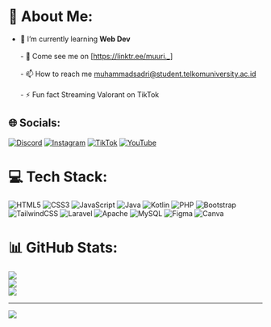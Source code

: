 # 💫 About Me:
- 🌱 I’m currently learning **Web Dev**<br><br>- 📝 Come see me on [https://linktr.ee/muuri._]<br><br>- 📫 How to reach me muhammadsadri@student.telkomuniversity.ac.id<br><br>- ⚡ Fun fact Streaming Valorant on TikTok


## 🌐 Socials:
[![Discord](https://img.shields.io/badge/Discord-%237289DA.svg?logo=discord&logoColor=white)](htttps://discord.gg/https://discord.gg/vR4XkGyASD) [![Instagram](https://img.shields.io/badge/Instagram-%23E4405F.svg?logo=Instagram&logoColor=white)](https://instagram.com/muhammadsadri19) [![TikTok](https://img.shields.io/badge/TikTok-%23000000.svg?logo=TikTok&logoColor=white)](https://tiktok.com/@4ceindo) [![YouTube](https://img.shields.io/badge/YouTube-%23FF0000.svg?logo=YouTube&logoColor=white)](https://youtube.com/c/4ceindo) 

# 💻 Tech Stack:
![HTML5](https://img.shields.io/badge/html5-%23E34F26.svg?style=for-the-badge&logo=html5&logoColor=white) ![CSS3](https://img.shields.io/badge/css3-%231572B6.svg?style=for-the-badge&logo=css3&logoColor=white) ![JavaScript](https://img.shields.io/badge/javascript-%23323330.svg?style=for-the-badge&logo=javascript&logoColor=%23F7DF1E) ![Java](https://img.shields.io/badge/java-%23ED8B00.svg?style=for-the-badge&logo=java&logoColor=white) ![Kotlin](https://img.shields.io/badge/kotlin-%230095D5.svg?style=for-the-badge&logo=kotlin&logoColor=white) ![PHP](https://img.shields.io/badge/php-%23777BB4.svg?style=for-the-badge&logo=php&logoColor=white) ![Bootstrap](https://img.shields.io/badge/bootstrap-%23563D7C.svg?style=for-the-badge&logo=bootstrap&logoColor=white) ![TailwindCSS](https://img.shields.io/badge/tailwindcss-%2338B2AC.svg?style=for-the-badge&logo=tailwind-css&logoColor=white) ![Laravel](https://img.shields.io/badge/laravel-%23FF2D20.svg?style=for-the-badge&logo=laravel&logoColor=white) ![Apache](https://img.shields.io/badge/apache-%23D42029.svg?style=for-the-badge&logo=apache&logoColor=white) ![MySQL](https://img.shields.io/badge/mysql-%2300f.svg?style=for-the-badge&logo=mysql&logoColor=white) 	![Figma](https://img.shields.io/badge/figma-%23F24E1E.svg?style=for-the-badge&logo=figma&logoColor=white) ![Canva](https://img.shields.io/badge/Canva-%2300C4CC.svg?style=for-the-badge&logo=Canva&logoColor=white)
# 📊 GitHub Stats:
![](https://github-readme-stats.vercel.app/api?username=muhammadsadri19&theme=blue-green&hide_border=false&include_all_commits=false&count_private=false)<br/>
![](https://github-readme-streak-stats.herokuapp.com/?user=muhammadsadri19&theme=blue-green&hide_border=false)<br/>
![](https://github-readme-stats.vercel.app/api/top-langs/?username=muhammadsadri19&theme=blue-green&hide_border=false&include_all_commits=false&count_private=false&layout=compact)

---
[![](https://visitcount.itsvg.in/api?id=muhammadsadri19&icon=0&color=3)](https://visitcount.itsvg.in)

<!-- Proudly created with GPRM ( https://gprm.itsvg.in ) -->
